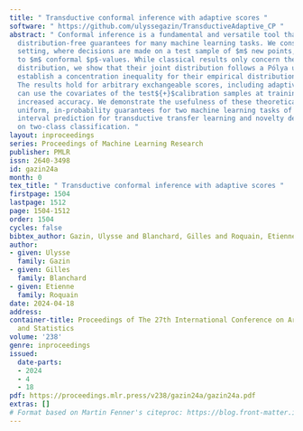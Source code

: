 ```yaml
---
title: " Transductive conformal inference with adaptive scores "
software: " https://github.com/ulyssegazin/TransductiveAdaptive_CP "
abstract: " Conformal inference is a fundamental and versatile tool that provides
  distribution-free guarantees for many machine learning tasks. We consider the transductive
  setting, where decisions are made on a test sample of $m$ new points, giving rise
  to $m$ conformal $p$-values. While classical results only concern their marginal
  distribution, we show that their joint distribution follows a Pólya urn model, and
  establish a concentration inequality for their empirical distribution function.
  The results hold for arbitrary exchangeable scores, including adaptive ones that
  can use the covariates of the test${+}$calibration samples at training stage for
  increased accuracy. We demonstrate the usefulness of these theoretical results through
  uniform, in-probability guarantees for two machine learning tasks of current interest:
  interval prediction for transductive transfer learning and novelty detection based
  on two-class classification. "
layout: inproceedings
series: Proceedings of Machine Learning Research
publisher: PMLR
issn: 2640-3498
id: gazin24a
month: 0
tex_title: " Transductive conformal inference with adaptive scores "
firstpage: 1504
lastpage: 1512
page: 1504-1512
order: 1504
cycles: false
bibtex_author: Gazin, Ulysse and Blanchard, Gilles and Roquain, Etienne
author:
- given: Ulysse
  family: Gazin
- given: Gilles
  family: Blanchard
- given: Etienne
  family: Roquain
date: 2024-04-18
address:
container-title: Proceedings of The 27th International Conference on Artificial Intelligence
  and Statistics
volume: '238'
genre: inproceedings
issued:
  date-parts:
  - 2024
  - 4
  - 18
pdf: https://proceedings.mlr.press/v238/gazin24a/gazin24a.pdf
extras: []
# Format based on Martin Fenner's citeproc: https://blog.front-matter.io/posts/citeproc-yaml-for-bibliographies/
---
```


